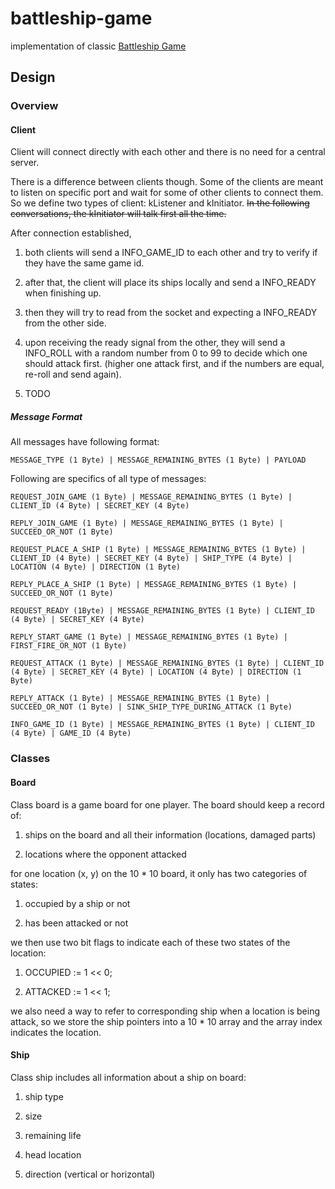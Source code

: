 # battleship-game

implementation of classic [Battleship Game](https://en.wikipedia.org/wiki/Battleship_(game))

## Design

### Overview

#### Client

Client will connect directly with each other and there is no need for a central server.

There is a difference between clients though. Some of the clients are meant to listen on specific port and wait for some of other clients to connect them. So we define two types of client: kListener and kInitiator. ~~In the following conversations, the kInitiator will talk first all the time.~~

After connection established,

1. both clients will send a INFO_GAME_ID to each other and try to verify if they have the same game id.

2. after that, the client will place its ships locally and send a INFO_READY when finishing up.

3. then they will try to read from the socket and expecting a INFO_READY from the other side.

4. upon receiving the ready signal from the other, they will send a INFO_ROLL with a random number from 0 to 99 to decide which one should attack first. (higher one attack first, and if the numbers are equal, re-roll and send again).

5. TODO


##### Message Format

All messages have following format:

`MESSAGE_TYPE (1 Byte) | MESSAGE_REMAINING_BYTES (1 Byte) | PAYLOAD`

Following are specifics of all type of messages:

`REQUEST_JOIN_GAME (1 Byte) | MESSAGE_REMAINING_BYTES (1 Byte) | CLIENT_ID (4 Byte) | SECRET_KEY (4 Byte)`

`REPLY_JOIN_GAME (1 Byte) | MESSAGE_REMAINING_BYTES (1 Byte) | SUCCEED_OR_NOT (1 Byte)`

`REQUEST_PLACE_A_SHIP (1 Byte) | MESSAGE_REMAINING_BYTES (1 Byte) | CLIENT_ID (4 Byte) | SECRET_KEY (4 Byte) | SHIP_TYPE (4 Byte) | LOCATION (4 Byte) | DIRECTION (1 Byte)`

`REPLY_PLACE_A_SHIP (1 Byte) | MESSAGE_REMAINING_BYTES (1 Byte) | SUCCEED_OR_NOT (1 Byte)`

`REQUEST_READY (1Byte) | MESSAGE_REMAINING_BYTES (1 Byte) | CLIENT_ID (4 Byte) | SECRET_KEY (4 Byte)`

`REPLY_START_GAME (1 Byte) | MESSAGE_REMAINING_BYTES (1 Byte) | FIRST_FIRE_OR_NOT (1 Byte)`

`REQUEST_ATTACK (1 Byte) | MESSAGE_REMAINING_BYTES (1 Byte) | CLIENT_ID (4 Byte) | SECRET_KEY (4 Byte) | LOCATION (4 Byte) | DIRECTION (1 Byte)`

`REPLY_ATTACK (1 Byte) | MESSAGE_REMAINING_BYTES (1 Byte) | SUCCEED_OR_NOT (1 Byte) | SINK_SHIP_TYPE_DURING_ATTACK (1 Byte)`


`INFO_GAME_ID (1 Byte) | MESSAGE_REMAINING_BYTES (1 Byte) | CLIENT_ID (4 Byte) | GAME_ID (4 Byte)`



### Classes

#### Board

Class board is a game board for one player. The board should keep a record of:

1. ships on the board and all their information (locations, damaged parts)

2. locations where the opponent attacked

for one location (x, y) on the 10 * 10 board, it only has two categories of states:

1. occupied by a ship or not

2. has been attacked or not

we then use two bit flags to indicate each of these two states of the location:

1. OCCUPIED := 1 << 0;

2. ATTACKED := 1 << 1;

we also need a way to refer to corresponding ship when a location is being attack, so we store the ship pointers into a 10 * 10 array and the array index indicates the location.

#### Ship

Class ship includes all information about a ship on board:

1. ship type

2. size

3. remaining life

4. head location

5. direction (vertical or horizontal)
